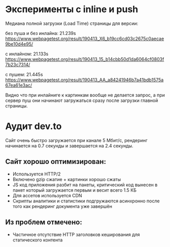 # Эксперименты с inline и push 

Медиана полной загрузки (Load Time) страницы для версии:

без пуша и без инлайна: 21.239s https://www.webpagetest.org/result/190413_X6_b19cc6cd03c2675c0aecae9be10d4e95/

с инлайном: 21.133s https://www.webpagetest.org/result/190413_15_b14cbb50d1da6064cf0803f7b23c7314/

с пушем: 21.445s https://www.webpagetest.org/result/190413_AA_a84241946b7a41bdb1575a67ea61e3ac/

Видно что при инлайниге к картинкам вообще не делается запрос, а при сервер пуш они начинают загружаться сразу после загрузки главной страницы.

# Аудит dev.to

Сайт очень быстро загружается при канале 5 Мбит/с, рендеринг начинается на 0.7 секунды и завершается на 2.4 секунды.

## Сайт хорошо оптимизирован:
* Используется HTTP/2
* Включено gzip сжатие + картинки хорошо сжаты
* JS код приложения разбит на пакеты, критический код вынесен в пакет который загружается первым и весит всего 1.5 КБ
* Для ассетов используется CDN
* Скрипты аналитики и статистики подгружаются асинхронно после того как рендеринг документа уже завершён

## Из проблем отмечено:
* Частичное отсутствие HTTP заголовков кеширования для статического контента
